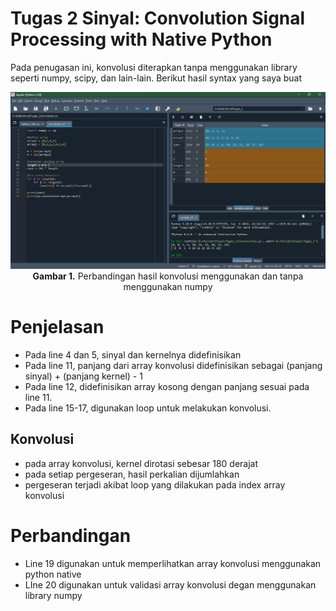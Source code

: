 # Tugas 2 Sinyal: Convolution Signal Processing with Native Python

Pada penugasan ini, konvolusi diterapkan tanpa menggunakan library seperti numpy, scipy, dan lain-lain. Berikut hasil syntax yang saya buat 
<p align="center">
<img src="Tugas_2/Convolution.png" /><br>
  <b>Gambar 1.</b> Perbandingan hasil konvolusi menggunakan dan tanpa menggunakan numpy
</p>

# Penjelasan
- Pada line 4 dan 5, sinyal dan kernelnya didefinisikan
- Pada line 11, panjang dari array konvolusi didefinisikan sebagai (panjang sinyal) + (panjang kernel) - 1
- Pada line 12, didefinisikan array kosong dengan panjang sesuai pada line 11.
- Pada line 15-17, digunakan loop untuk melakukan konvolusi.

## Konvolusi
- pada array konvolusi, kernel dirotasi sebesar 180 derajat
- pada setiap pergeseran, hasil perkalian dijumlahkan
- pergeseran terjadi akibat loop yang dilakukan pada index array konvolusi

# Perbandingan
- Line 19 digunakan untuk memperlihatkan array konvolusi menggunakan python native
- LIne 20 digunakan untuk validasi array konvolusi degan menggunakan library numpy
